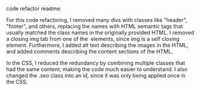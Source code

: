 code refactor readme:

For this code refactoring, I removed many divs with classes like "header", "footer", and others, replacing the names with HTML semantic tags that usually matched the class names in the originally provided HTML. I removed a closing img tab from one of the <img> elements, since img is a self closing element. Furthermore, I added alt text describing the images in the HTML, and added comments describing the content sections of the HTML.

In the CSS, I reduced the redundancy by combining multiple classes that had the same content, making the code much easier to understand. I also changed the .seo class into an id, since it was only being applied once in the CSS. 